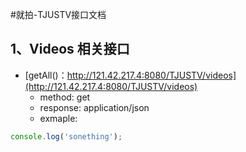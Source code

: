 #就拍-TJUSTV接口文档

## 1、Videos 相关接口
* [getAll()：http://121.42.217.4:8080/TJUSTV/videos](http://121.42.217.4:8080/TJUSTV/videos)
    *  method: get
    *  response: application/json
    *  exmaple:
```js
console.log('sonething');
```